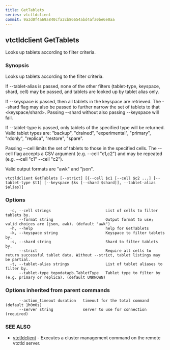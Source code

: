```yaml
---
title: GetTablets
series: vtctldclient
commit: 9a3d0f4a69a840cfa2cb86654abd4afa0be6e0aa
---
```

## vtctldclient GetTablets

Looks up tablets according to filter criteria.

### Synopsis

Looks up tablets according to the filter criteria.

If --tablet-alias is passed, none of the other filters (tablet-type, keyspace,
shard, cell) may be passed, and tablets are looked up by tablet alias only.

If --keyspace is passed, then all tablets in the keyspace are retrieved. The
--shard flag may also be passed to further narrow the set of tablets to that
<keyspace/shard>. Passing --shard without also passing --keyspace will fail.

If --tablet-type is passed, only tablets of the specified type will be
returned. Valid tablet types are:
"backup", "drained", "experimental", "primary", "rdonly", "replica", "restore", "spare".

Passing --cell limits the set of tablets to those in the specified cells. The
--cell flag accepts a CSV argument (e.g. --cell "c1,c2") and may be repeated
(e.g. --cell "c1" --cell "c2").

Valid output formats are "awk" and "json".

```
vtctldclient GetTablets [--strict] [{--cell $c1 [--cell $c2 ...] [--tablet-type $t1] [--keyspace $ks [--shard $shard]], --tablet-alias $alias}]
```

### Options

```
  -c, --cell strings                        List of cells to filter tablets by.
      --format string                       Output format to use; valid choices are (json, awk). (default "awk")
  -h, --help                                help for GetTablets
  -k, --keyspace string                     Keyspace to filter tablets by.
  -s, --shard string                        Shard to filter tablets by.
      --strict                              Require all cells to return successful tablet data. Without --strict, tablet listings may be partial.
  -t, --tablet-alias strings                List of tablet aliases to filter by.
      --tablet-type topodatapb.TabletType   Tablet type to filter by (e.g. primary or replica). (default UNKNOWN)
```

### Options inherited from parent commands

```
      --action_timeout duration   timeout for the total command (default 1h0m0s)
      --server string             server to use for connection (required)
```

### SEE ALSO

* [vtctldclient](../)	 - Executes a cluster management command on the remote vtctld server.

